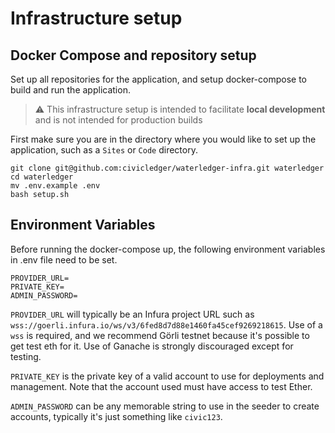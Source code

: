 # Infrastructure setup

## Docker Compose and repository setup

Set up all repositories for the application, and setup docker-compose to build and run the application.

> :warning: This infrastructure setup is intended to facilitate **local development** and is not intended for production builds

First make sure you are in the directory where you would like to set up the application, such as a `Sites` or `Code` directory.

```
git clone git@github.com:civicledger/waterledger-infra.git waterledger
cd waterledger
mv .env.example .env
bash setup.sh
```

## Environment Variables

Before running the docker-compose up, the following environment variables in .env file need to be set.

```
PROVIDER_URL=
PRIVATE_KEY=
ADMIN_PASSWORD=
```

`PROVIDER_URL` will typically be an Infura project URL such as `wss://goerli.infura.io/ws/v3/6fed8d7d88e1460fa45cef9269218615`. Use of a `wss` is required, and we recommend Görli testnet because it's possible to get test eth for it. Use of Ganache is strongly discouraged except for testing.

`PRIVATE_KEY` is the private key of a valid account to use for deployments and management. Note that the account used must have access to test Ether.

`ADMIN_PASSWORD` can be any memorable string to use in the seeder to create accounts, typically it's just something like `civic123`.
